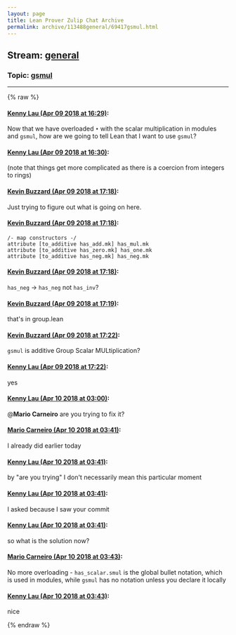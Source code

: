 ```yaml
---
layout: page
title: Lean Prover Zulip Chat Archive 
permalink: archive/113488general/69417gsmul.html
---
```


## Stream: [general](index.html)
### Topic: [gsmul](69417gsmul.html)

---


{% raw %}
#### [ Kenny Lau (Apr 09 2018 at 16:29)](https://leanprover.zulipchat.com/#narrow/stream/113488-general/topic/gsmul/near/124838585):
Now that we have overloaded `•` with the scalar multiplication in modules and `gsmul`, how are we going to tell Lean that I want to use `gsmul`?

#### [ Kenny Lau (Apr 09 2018 at 16:30)](https://leanprover.zulipchat.com/#narrow/stream/113488-general/topic/gsmul/near/124838630):
(note that things get more complicated as there is a coercion from integers to rings)

#### [ Kevin Buzzard (Apr 09 2018 at 17:18)](https://leanprover.zulipchat.com/#narrow/stream/113488-general/topic/gsmul/near/124840466):
Just trying to figure out what is going on here.

#### [ Kevin Buzzard (Apr 09 2018 at 17:18)](https://leanprover.zulipchat.com/#narrow/stream/113488-general/topic/gsmul/near/124840469):
```lean
/- map constructors -/
attribute [to_additive has_add.mk] has_mul.mk
attribute [to_additive has_zero.mk] has_one.mk
attribute [to_additive has_neg.mk] has_neg.mk
```

#### [ Kevin Buzzard (Apr 09 2018 at 17:18)](https://leanprover.zulipchat.com/#narrow/stream/113488-general/topic/gsmul/near/124840481):
`has_neg` -> `has_neg` not `has_inv`?

#### [ Kevin Buzzard (Apr 09 2018 at 17:19)](https://leanprover.zulipchat.com/#narrow/stream/113488-general/topic/gsmul/near/124840496):
that's in group.lean

#### [ Kevin Buzzard (Apr 09 2018 at 17:22)](https://leanprover.zulipchat.com/#narrow/stream/113488-general/topic/gsmul/near/124840673):
`gsmul` is additive Group Scalar MULtiplication?

#### [ Kenny Lau (Apr 09 2018 at 17:22)](https://leanprover.zulipchat.com/#narrow/stream/113488-general/topic/gsmul/near/124840677):
yes

#### [ Kenny Lau (Apr 10 2018 at 03:00)](https://leanprover.zulipchat.com/#narrow/stream/113488-general/topic/gsmul/near/124863514):
@**Mario Carneiro** are you trying to fix it?

#### [ Mario Carneiro (Apr 10 2018 at 03:41)](https://leanprover.zulipchat.com/#narrow/stream/113488-general/topic/gsmul/near/124864636):
I already did earlier today

#### [ Kenny Lau (Apr 10 2018 at 03:41)](https://leanprover.zulipchat.com/#narrow/stream/113488-general/topic/gsmul/near/124864637):
by "are you trying" I don't necessarily mean this particular moment

#### [ Kenny Lau (Apr 10 2018 at 03:41)](https://leanprover.zulipchat.com/#narrow/stream/113488-general/topic/gsmul/near/124864638):
I asked because I saw your commit

#### [ Kenny Lau (Apr 10 2018 at 03:41)](https://leanprover.zulipchat.com/#narrow/stream/113488-general/topic/gsmul/near/124864639):
so what is the solution now?

#### [ Mario Carneiro (Apr 10 2018 at 03:43)](https://leanprover.zulipchat.com/#narrow/stream/113488-general/topic/gsmul/near/124864681):
No more overloading - `has_scalar.smul` is the global bullet notation, which is used in modules, while `gsmul` has no notation unless you declare it locally

#### [ Kenny Lau (Apr 10 2018 at 03:43)](https://leanprover.zulipchat.com/#narrow/stream/113488-general/topic/gsmul/near/124864687):
nice


{% endraw %}
